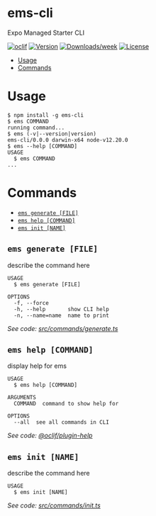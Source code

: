 ems-cli
=======

Expo Managed Starter CLI

[![oclif](https://img.shields.io/badge/cli-oclif-brightgreen.svg)](https://oclif.io)
[![Version](https://img.shields.io/npm/v/ems-cli.svg)](https://npmjs.org/package/ems-cli)
[![Downloads/week](https://img.shields.io/npm/dw/ems-cli.svg)](https://npmjs.org/package/ems-cli)
[![License](https://img.shields.io/npm/l/ems-cli.svg)](https://github.com/NeOMakinG/ems-cli/blob/master/package.json)

<!-- toc -->
* [Usage](#usage)
* [Commands](#commands)
<!-- tocstop -->
# Usage
<!-- usage -->
```sh-session
$ npm install -g ems-cli
$ ems COMMAND
running command...
$ ems (-v|--version|version)
ems-cli/0.0.0 darwin-x64 node-v12.20.0
$ ems --help [COMMAND]
USAGE
  $ ems COMMAND
...
```
<!-- usagestop -->
# Commands
<!-- commands -->
* [`ems generate [FILE]`](#ems-generate-file)
* [`ems help [COMMAND]`](#ems-help-command)
* [`ems init [NAME]`](#ems-init-name)

## `ems generate [FILE]`

describe the command here

```
USAGE
  $ ems generate [FILE]

OPTIONS
  -f, --force
  -h, --help       show CLI help
  -n, --name=name  name to print
```

_See code: [src/commands/generate.ts](https://github.com/NeOMakinG/ems-cli/blob/v0.0.0/src/commands/generate.ts)_

## `ems help [COMMAND]`

display help for ems

```
USAGE
  $ ems help [COMMAND]

ARGUMENTS
  COMMAND  command to show help for

OPTIONS
  --all  see all commands in CLI
```

_See code: [@oclif/plugin-help](https://github.com/oclif/plugin-help/blob/v3.2.1/src/commands/help.ts)_

## `ems init [NAME]`

describe the command here

```
USAGE
  $ ems init [NAME]
```

_See code: [src/commands/init.ts](https://github.com/NeOMakinG/ems-cli/blob/v0.0.0/src/commands/init.ts)_
<!-- commandsstop -->
